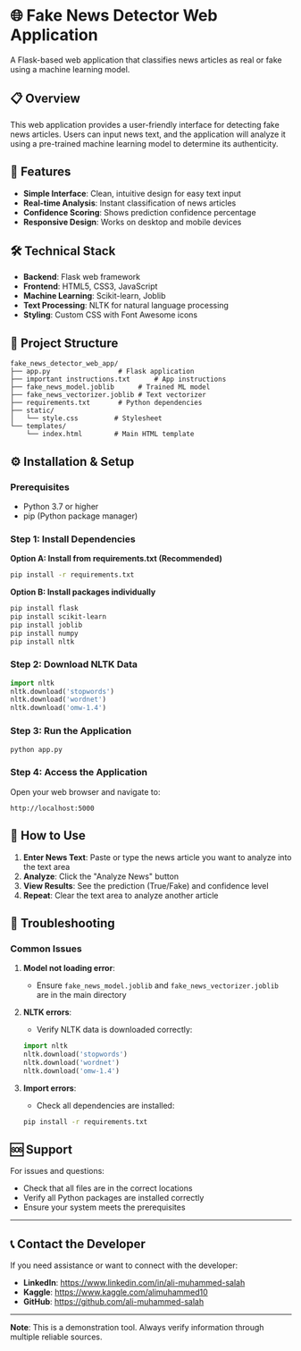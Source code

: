 # 🌐 Fake News Detector Web Application

A Flask-based web application that classifies news articles as real or fake using a machine learning model.

## 📋 Overview

This web application provides a user-friendly interface for detecting fake news articles. Users can input news text, and the application will analyze it using a pre-trained machine learning model to determine its authenticity.

## 🚀 Features

- **Simple Interface**: Clean, intuitive design for easy text input
- **Real-time Analysis**: Instant classification of news articles
- **Confidence Scoring**: Shows prediction confidence percentage
- **Responsive Design**: Works on desktop and mobile devices

## 🛠️ Technical Stack

- **Backend**: Flask web framework
- **Frontend**: HTML5, CSS3, JavaScript
- **Machine Learning**: Scikit-learn, Joblib
- **Text Processing**: NLTK for natural language processing
- **Styling**: Custom CSS with Font Awesome icons

## 📁 Project Structure

```
fake_news_detector_web_app/
├── app.py                 # Flask application
├── important instructions.txt      # App instructions
├── fake_news_model.joblib      # Trained ML model
├── fake_news_vectorizer.joblib # Text vectorizer
├── requirements.txt       # Python dependencies
├── static/
│   └── style.css         # Stylesheet
└── templates/
    └── index.html        # Main HTML template
```

## ⚙️ Installation & Setup

### Prerequisites
- Python 3.7 or higher
- pip (Python package manager)

### Step 1: Install Dependencies

**Option A: Install from requirements.txt (Recommended)**
```bash
pip install -r requirements.txt
```

**Option B: Install packages individually**
```bash
pip install flask
pip install scikit-learn
pip install joblib
pip install numpy
pip install nltk
```

### Step 2: Download NLTK Data
```python
import nltk
nltk.download('stopwords')
nltk.download('wordnet')
nltk.download('omw-1.4')
```

### Step 3: Run the Application
```bash
python app.py
```

### Step 4: Access the Application
Open your web browser and navigate to:
```
http://localhost:5000
```

## 🎯 How to Use

1. **Enter News Text**: Paste or type the news article you want to analyze into the text area
2. **Analyze**: Click the "Analyze News" button
3. **View Results**: See the prediction (True/Fake) and confidence level
4. **Repeat**: Clear the text area to analyze another article

## 🐛 Troubleshooting

### Common Issues

1. **Model not loading error**:
   - Ensure `fake_news_model.joblib` and `fake_news_vectorizer.joblib` are in the main directory

2. **NLTK errors**:
   - Verify NLTK data is downloaded correctly:
   ```python
   import nltk
   nltk.download('stopwords')
   nltk.download('wordnet')
   nltk.download('omw-1.4')
   ```

3. **Import errors**:
   - Check all dependencies are installed:
   ```bash
   pip install -r requirements.txt
   ```

## 🆘 Support

For issues and questions:

- Check that all files are in the correct locations
- Verify all Python packages are installed correctly  
- Ensure your system meets the prerequisites

---

## 📞 Contact the Developer
If you need assistance or want to connect with the developer:

* **LinkedIn**: https://www.linkedin.com/in/ali-muhammed-salah
* **Kaggle**: https://www.kaggle.com/alimuhammed10
* **GitHub**: https://github.com/ali-muhammed-salah

---

**Note**: This is a demonstration tool. Always verify information through multiple reliable sources.
